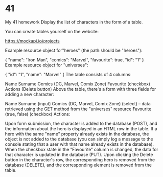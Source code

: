 # 41

My 41 homework
Display the list of characters in the form of a table.

You can create tables yourself on the website:

https://mockapi.io/projects

Example resource object for"heroes" (the path should be "heroes"):

{
"name": "Iron Man",
"comics": "Marvel",
"favourite": true,
"id": "1"
}
Example resource object for "universes":

{
"id": "1",
"name": "Marvel"
}
The table consists of 4 columns:

Name Surname
Comics (DC, Marvel, Comix Zone)
Favourite (checkbox)
Actions (Delete button)
Above the table, there's a form with three fields for adding a new character:

Name Surname (input)
Comics (DC, Marvel, Comix Zone) (select) – data retrieved using the GET method from the "universes" resource
Favourite (true, false) (checkbox)
Actions:

Upon form submission, the character is added to the database (POST), and the information about the hero is displayed in an HTML row in the table. If a hero with the same "name" property already exists in the database, the object is not added to the database (you can simply log a message to the console stating that a user with that name already exists in the database).
When the checkbox state in the "Favourite" column is changed, the data for that character is updated in the database (PUT).
Upon clicking the Delete button in the character's row, the corresponding hero is removed from the database (DELETE), and the corresponding <tr> element is removed from the table.
